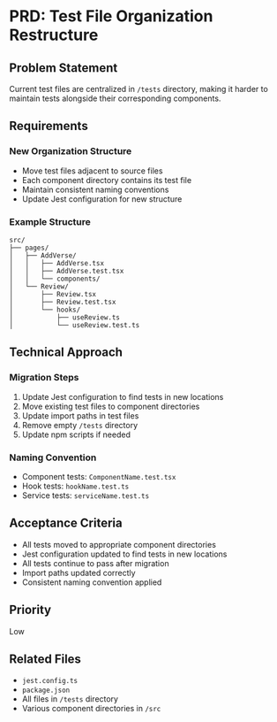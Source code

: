 # PRD: Test File Organization Restructure

## Problem Statement
Current test files are centralized in `/tests` directory, making it harder to maintain tests alongside their corresponding components.

## Requirements
### New Organization Structure
- Move test files adjacent to source files
- Each component directory contains its test file
- Maintain consistent naming conventions
- Update Jest configuration for new structure

### Example Structure
```
src/
├── pages/
│   ├── AddVerse/
│   │   ├── AddVerse.tsx
│   │   ├── AddVerse.test.tsx
│   │   └── components/
│   └── Review/
│       ├── Review.tsx
│       ├── Review.test.tsx
│       └── hooks/
│           ├── useReview.ts
│           └── useReview.test.ts
```

## Technical Approach
### Migration Steps
1. Update Jest configuration to find tests in new locations
2. Move existing test files to component directories
3. Update import paths in test files
4. Remove empty `/tests` directory
5. Update npm scripts if needed

### Naming Convention
- Component tests: `ComponentName.test.tsx`
- Hook tests: `hookName.test.ts`
- Service tests: `serviceName.test.ts`

## Acceptance Criteria
- All tests moved to appropriate component directories
- Jest configuration updated to find tests in new locations
- All tests continue to pass after migration
- Import paths updated correctly
- Consistent naming convention applied

## Priority
Low

## Related Files
- `jest.config.ts`
- `package.json`
- All files in `/tests` directory
- Various component directories in `/src`